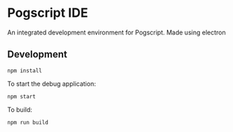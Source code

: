 # Pogscript IDE
An integrated development environment for Pogscript. Made using electron

## Development
```
npm install
```
To start the debug application:
```
npm start
```
To build:
```
npm run build
```
